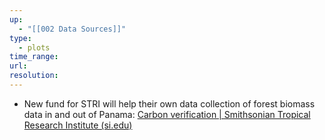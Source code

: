 ```yaml
---
up:
  - "[[002 Data Sources]]"
type:
  - plots
time_range: 
url: 
resolution: 
---
```


- New fund for STRI will help their own data collection of forest biomass data in and out of Panama: [Carbon verification | Smithsonian Tropical Research Institute (si.edu)](https://stri.si.edu/story/carbon-verification)